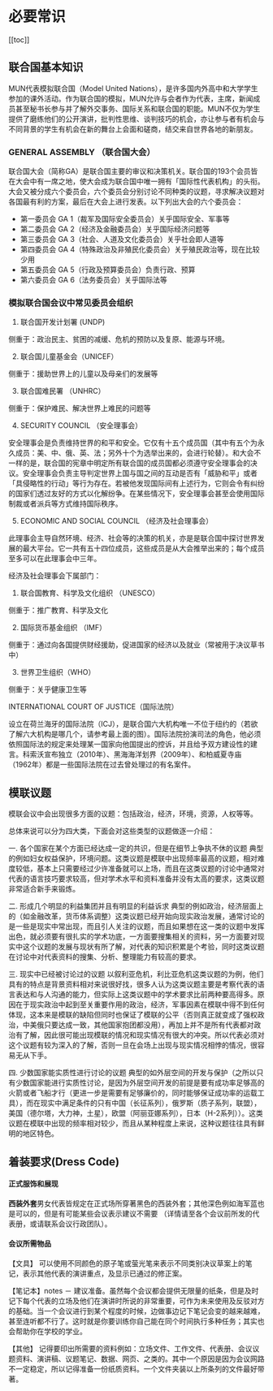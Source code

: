 # 必要常识
[[toc]]
## 联合国基本知识
MUN代表模拟联合国（Model United Nations），是许多国内外高中和大学学生参加的课外活动。作为联合国的模拟，MUN允许与会者作为代表，主席，新闻成员甚至秘书长参与并了解外交事务、国际关系和联合国的职能。MUN不仅为学生提供了磨练他们的公开演讲，批判性思维、谈判技巧的机会，亦让参与者有机会与不同背景的学生有机会在新的舞台上会面和磋商，结交来自世界各地的新朋友。

### GENERAL ASSEMBLY （联合国大会）
联合国大会（简称GA）是联合国主要的审议和决策机关。联合国的193个会员皆在大会中有一席之地，使大会成为联合国中唯一拥有「国际性代表机构」的头衔。大会又被分成六个委员会，六个委员会分别讨论不同种类的议题，寻求解决议题对各国最有利的方案，最后在大会上进行发表。以下列出大会的六个委员会： 
- 第一委员会 GA 1（裁军及国际安全委员会）关乎国际安全、军事等
- 第二委员会 GA 2（经济及金融委员会）关乎国际经济问题等
- 第三委员会 GA 3（社会、人道及文化委员会）关乎社会即人道等
- 第四委员会 GA 4（特殊政治及非殖民化委员会）关乎殖民政治等，现在比较少用
- 第五委员会 GA 5（行政及预算委员会）负责行政、预算
- 第六委员会 GA 6（法务委员会）关乎国际法等

### 模拟联合国会议中常见委员会组织 
1. 联合国开发计划署 (UNDP)

侧重于：政治民主、贫困的减缓、危机的预防以及复原、能源与环境。

2. 联合国儿童基金会（UNICEF）

侧重于：援助世界上的儿童以及母亲们的发展等

3. 联合国难民署 （UNHRC）

侧重于：保护难民、解决世界上难民的问题等

4. SECURITY COUNCIL （安全理事会）

安全理事会是负责维持世界的和平和安全。它仅有十五个成员国（其中有五个为永久成员：美、中、俄、英、法；另外十个为选举出来的，会进行轮替）。和大会不一样的是，联合国的宪章中明定所有联合国的成员国都必须遵守安全理事会的决议。安全理事会负责主导判定世界上国与国之间的互动是否有「威胁和平」或者「具侵略性的行动」等行为存在。若被他发现国际间有上述行为，它则会令有纠纷的国家们透过友好的方式以化解纷争。在某些情况下，安全理事会甚至会使用国际制裁或者派兵等方式维持国际秩序。
 
5. ECONOMIC AND SOCIAL COUNCIL （经济及社会理事会）

此理事会主导自然环境、经济、社会等的决策的机关，亦是是联合国中探讨世界发展的最大平台。它一共有五十四位成员，这些成员是从大会推举出来的；每个成员至多可以在此理事会中三年。

经济及社会理事会下属部门：

1. 联合国教育、科学及文化组织 （UNESCO）

侧重于：推广教育、科学及文化

2. 国际货币基金组织 （IMF）

侧重于：通过向各国提供财经援助，促进国家的经济以及就业（常被用于决议草书中）

3. 世界卫生组织（WHO）

侧重于：关乎健康卫生等

INTERNATIONAL COURT OF JUSTICE（国际法院）

设立在荷兰海牙的国际法院（ICJ），是联合国六大机构唯一不位于纽约的（若欲了解六大机构是哪几个，请参考最上面的图）。国际法院扮演司法的角色，他必须依照国际法的规定来处理某一国家向他国提出的控诉，并且给予双方建设性的建言。科索沃宣布独立（2010年）、黑海海洋划界（2009年）、和柏威夏寺庙（1962年）都是一些国际法院在过去曾处理过的有名案件。

## 模联议题
模联会议中会出现很多方面的议题：包括政治，经济，环境，资源，人权等等。

总体来说可以分为四大类，下面会对这些类型的议题做逐一介绍：

一. 各个国家在某个方面已经达成一定的共识，但是在细节上争执不休的议题
  典型的例如妇女权益保护，环境问题。这类议题是模联中出现频率最高的议题，相对难度较低，基本上只需要经过少许准备就可以上场，而且在这类议题的讨论中通常对代表的语言技巧要求较高，但对学术水平和资料准备并没有太高的要求，这类议题非常适合新手来锻炼。

二. 形成几个明显的利益集团并且有明显的利益诉求
  典型的例如政治，经济层面上的（如金融改革，货币体系调整）这类议题已经开始向现实政治发展，通常讨论的是一些是现实中常出现，而且引人关注的议题，而且如果想在这一类的议题中发挥出色，就必须要有很扎实的学术功底，一方面要搜集相关的资料，另一方面要对现实中这个议题的发展与现状有所了解，对代表的知识积累是个考验，同时这类议题在讨论中对代表资料的搜集、分析、整理能力有较高的要求。

三. 现实中已经被讨论过的议题
  以叙利亚危机，利比亚危机这类议题的为例，他们具有的特点是背景资料相对来说很好找，很多人认为这类议题主要是考察代表的语言表达和与人沟通的能力，但实际上这类议题中的学术要求比前两种要高得多。原因在于现实政治中起到至关重要作用的政治，经济，军事因素在模联中得不到任何体现，这本来是模联的缺陷但同时也保证了模联的公平（否则真正就变成了强权政治，中美俄只要达成一致，其他国家抱团都没用），再加上并不是所有代表都对政治有了解，因此很可能出现模联的情况和现实情况有很大的冲突。所以代表必须对这个议题有较为深入的了解，否则一旦在会场上出现与现实情况相悖的情况，很容易无从下手。

四. 少数国家能实质性进行讨论的议题
  典型的如外层空间的开发与保护（之所以只有少数国家能进行实质性讨论，是因为外层空间开发的前提是要有成功率足够高的火箭或者飞船才行（更进一步是需要有足够廉价的，同时能够保证成功率的运载工具），而在现实中满足条件的只有中国（长征系列），俄罗斯（质子系列，联盟），美国（德尔塔，大力神，土星），欧盟（阿丽亚娜系列），日本（H-2系列））。这类议题在模联中出现的频率相对较少，而且从某种程度上来说，这种议题往往具有鲜明的地区特色。

## 着装要求(Dress Code)

#### 正式服饰和展现

**西装外套**男女代表皆规定在正式场所穿著黑色的西装外套；其他深色例如海军蓝也是可以的，但是有可能某些会议表示建议不需要 （详情请至各个会议前所发的代表册，或请联系会议行政团队）。

#### 会议所需物品
【文具】 可以使用不同颜色的原子笔或萤光笔来表示不同类别决议草案上的笔记，表示其他代表的演讲重点，及显示已通过的修正案。

【笔记本】notes － 建议准备。虽然每个会议都会提供无限量的纸条，但是及时记下每个代表的立场及他们在演讲时所说的非常重要，可作为未来使用及反驳对方的基础。当一个会议进行到某个程度的时候，边做事边记下笔记会变的越来越难，甚至连听都不行了。这时就是你要训练你自己能在同个时间执行多种任务；其实也会帮助你在学校的学业。

【其他】 记得要印出所需要的资料例如：立场文件、工作文件、代表册、会议议题资料、演讲稿、议题笔记、数据、网页、之类的。其中一个原因是因为会议网路不一定稳定，所以记得准备一份纸质资料。一个文件夹装以上所条列的文件最好带著。









